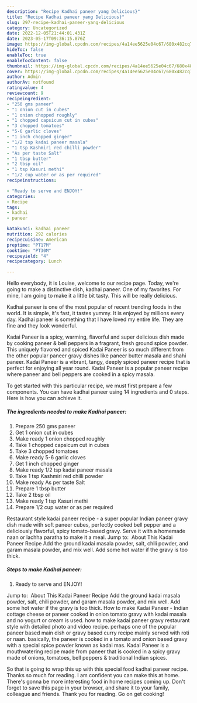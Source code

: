 ```yaml
---
description: "Recipe Kadhai paneer yang Delicious}"
title: "Recipe Kadhai paneer yang Delicious}"
slug: 297-recipe-kadhai-paneer-yang-delicious
category: Uncategorized
date: 2022-12-05T21:44:01.431Z
date: 2023-05-17T09:36:15.876Z
image: https://img-global.cpcdn.com/recipes/4a14ee5625e04c67/680x482cq70/kadhai-paneer-recipe-main-photo.jpg
hideToc: false
enableToc: true
enableTocContent: false
thumbnail: https://img-global.cpcdn.com/recipes/4a14ee5625e04c67/680x482cq70/kadhai-paneer-recipe-main-photo.jpg
cover: https://img-global.cpcdn.com/recipes/4a14ee5625e04c67/680x482cq70/kadhai-paneer-recipe-main-photo.jpg
author: Admin
authorAv: notfound
ratingvalue: 4
reviewcount: 9
recipeingredient:
- "250 gms paneer"
- "1 onion cut in cubes"
- "1 onion chopped roughly"
- "1 chopped capsicum cut in cubes"
- "3 chopped tomatoes"
- "5-6 garlic cloves"
- "1 inch chopped ginger"
- "1/2 tsp kadai paneer masala"
- "1 tsp Kashmiri red chilli powder"
- "As per taste Salt"
- "1 tbsp butter"
- "2 tbsp oil"
- "1 tsp Kasuri methi"
- "1/2 cup water or as per required"
recipeinstructions:

- "Ready to serve and ENJOY!"
categories:
- Recipe
tags:
- kadhai
- paneer

katakunci: kadhai paneer 
nutrition: 292 calories
recipecuisine: American
preptime: "PT17M"
cooktime: "PT30M"
recipeyield: "4"
recipecategory: Lunch

---
```



Hello everybody, it is Louise, welcome to our recipe page. Today, we're going to make a distinctive dish, kadhai paneer. One of my favorites. For mine, I am going to make it a little bit tasty. This will be really delicious.

Kadhai paneer is one of the most popular of recent trending foods in the world. It is simple, it's fast, it tastes yummy. It is enjoyed by millions every day. Kadhai paneer is something that I have loved my entire life. They are fine and they look wonderful.

Kadai Paneer is a spicy, warming, flavorful and super delicious dish made by cooking paneer &amp; bell peppers in a fragrant, fresh ground spice powder. This uniquely flavored and spiced Kadai Paneer is so much different from the other popular paneer gravy dishes like paneer butter masala and shahi paneer. Kadai Paneer is a vibrant, tangy, deeply spiced paneer recipe that is perfect for enjoying all year round. Kadai Paneer is a popular paneer recipe where paneer and bell peppers are cooked in a spicy masala.


To get started with this particular recipe, we must first prepare a few components. You can have kadhai paneer using 14 ingredients and 0 steps. Here is how you can achieve it.

<!--inarticleads1-->

##### The ingredients needed to make Kadhai paneer:

1. Prepare 250 gms paneer
1. Get 1 onion cut in cubes
1. Make ready 1 onion chopped roughly
1. Take 1 chopped capsicum cut in cubes
1. Take 3 chopped tomatoes
1. Make ready 5-6 garlic cloves
1. Get 1 inch chopped ginger
1. Make ready 1/2 tsp kadai paneer masala
1. Take 1 tsp Kashmiri red chilli powder
1. Make ready As per taste Salt
1. Prepare 1 tbsp butter
1. Take 2 tbsp oil
1. Make ready 1 tsp Kasuri methi
1. Prepare 1/2 cup water or as per required


Restaurant style kadai paneer recipe - a super popular Indian paneer gravy dish made with soft paneer cubes, perfectly cooked bell pepper and a deliciously flavorful, spicy tomato-based gravy. Serve it with a homemade naan or lachha paratha to make it a meal. Jump to: ️ About This Kadai Paneer Recipe Add the ground kadai masala powder, salt, chili powder, and garam masala powder, and mix well. Add some hot water if the gravy is too thick. 

<!--inarticleads2-->

##### Steps to make Kadhai paneer:


1. Ready to serve and ENJOY!

Jump to: ️ About This Kadai Paneer Recipe Add the ground kadai masala powder, salt, chili powder, and garam masala powder, and mix well. Add some hot water if the gravy is too thick. How to make Kadai Paneer - Indian cottage cheese or paneer cooked in onion tomato gravy with kadai masala and no yogurt or cream is used. how to make kadai paneer gravy restaurant style with detailed photo and video recipe. perhaps one of the popular paneer based main dish or gravy based curry recipe mainly served with roti or naan. basically, the paneer is cooked in a tomato and onion based gravy with a special spice powder known as kadai mas. Kadai Paneer is a mouthwatering recipe made from paneer that is cooked in a spicy gravy made of onions, tomatoes, bell peppers &amp; traditional Indian spices. 

So that is going to wrap this up with this special food kadhai paneer recipe. Thanks so much for reading. I am confident you can make this at home. There's gonna be more interesting food in home recipes coming up. Don't forget to save this page in your browser, and share it to your family, colleague and friends. Thank you for reading. Go on get cooking!
